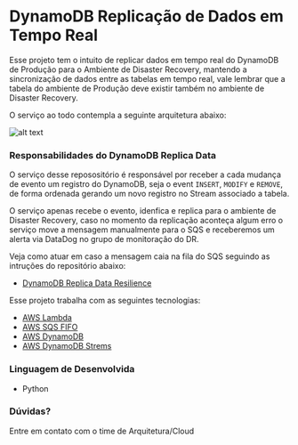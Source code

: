 # DynamoDB Replicação de Dados em Tempo Real

Esse projeto tem o intuito de replicar dados em tempo real do DynamoDB de Produção para o Ambiente de Disaster Recovery, mantendo a sincronização de dados entre as tabelas em tempo real, vale lembrar que a tabela do ambiente de Produção deve existir também no ambiente de Disaster Recovery.

O serviço ao todo contempla a seguinte arquitetura abaixo:

![alt text](https://github.com/cdt-baas/dynamodb-replica-data/blob/master/arquitetura.jpg)

### Responsabilidades do DynamoDB Replica Data 

O serviço desse reposositório é responsável por receber a cada mudança de evento um registro do DynamoDB, seja o event `INSERT`, `MODIFY` e `REMOVE`, de forma ordenada gerando um novo registro no Stream associado a tabela.

O serviço apenas recebe o evento, idenfica e replica para o ambiente de Disaster Recovery, caso no momento da replicação aconteça algum erro o serviço move a mensagem manualmente para o SQS e receberemos um alerta via DataDog no grupo de monitoração do DR.

Veja como atuar em caso a mensagem caia na fila do SQS seguindo as intruções do repositório abaixo:

- [DynamoDB Replica Data Resilience](https://github.com/cdt-baas/dynamodb-replica-data-resilience)

Esse projeto trabalha com as seguintes tecnologias:

- [AWS Lambda](https://docs.aws.amazon.com/lambda/)
- [AWS SQS FIFO](https://docs.aws.amazon.com/sqs/)
- [AWS DynamoDB](https://docs.aws.amazon.com/dynamodb/)
- [AWS DynamoDB Strems](https://docs.aws.amazon.com/dynamodb/)


### Linguagem de Desenvolvida

- Python


### Dúvidas? 

Entre em contato com o time de Arquitetura/Cloud